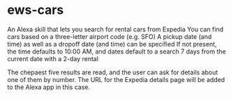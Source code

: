 # ews-cars
An Alexa skill that lets you search for rental cars from Expedia
You can find cars based on a three-letter airport code (e.g. SFO)
A pickup date (and time) as well as a dropoff date (and time) can be specified
If not present, the time defaults to 10:00 AM, and dates default to a search
7 days from the current date with a 2-day rental

The chepaest five results are read, and the user can ask for details
about one of them by number.  The URL for the Expedia details page will be
added to the Alexa app in this case.
